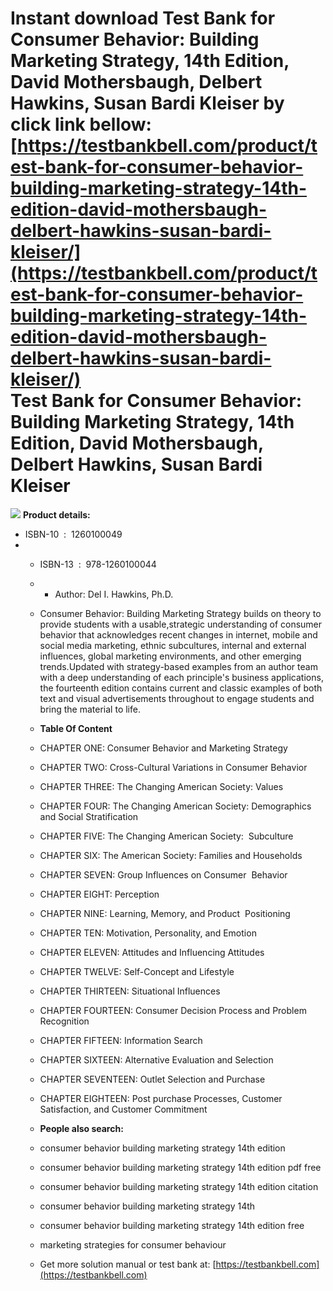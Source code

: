 Instant download **Test Bank for Consumer Behavior: Building Marketing Strategy, 14th Edition, David Mothersbaugh, Delbert Hawkins, Susan Bardi Kleiser** by click link bellow:  
[https://testbankbell.com/product/test-bank-for-consumer-behavior-building-marketing-strategy-14th-edition-david-mothersbaugh-delbert-hawkins-susan-bardi-kleiser/](https://testbankbell.com/product/test-bank-for-consumer-behavior-building-marketing-strategy-14th-edition-david-mothersbaugh-delbert-hawkins-susan-bardi-kleiser/)  
**Test Bank for Consumer Behavior: Building Marketing Strategy, 14th Edition, David Mothersbaugh, Delbert Hawkins, Susan Bardi Kleiser**
========================================================================================================================================


![](https://testbankbell.com/wp-content/uploads/2023/05/Test-Bank-For-Consumer-Behavior-Building-Marketing-Strategy-14th-Edition-By-David-Mothersbaugh-ISBN-10-1260100049-ISBN-13-9781260100044.jpeg)
**Product details:**
* ISBN-10 ‏ : ‎ 1260100049
* * ISBN-13 ‏ : ‎ 978-1260100044
  * * Author: Del I. Hawkins, Ph.D.
   
  * Consumer Behavior: Building Marketing Strategy builds on theory to provide students with a usable,strategic understanding of consumer behavior that acknowledges recent changes in internet, mobile and social media marketing, ethnic subcultures, internal and external influences, global marketing environments, and other emerging trends.Updated with strategy-based examples from an author team with a deep understanding of each principle's business applications, the fourteenth edition contains current and classic examples of both text and visual advertisements throughout to engage students and bring the material to life.
  * **Table Of Content**
 
  * CHAPTER ONE: Consumer Behavior and Marketing Strategy
  * CHAPTER TWO: Cross-Cultural Variations in Consumer Behavior
  * CHAPTER THREE: The Changing American Society: Values
  * CHAPTER FOUR: The Changing American Society: Demographics and Social Stratification
  * CHAPTER FIVE: The Changing American Society:  Subculture
  * CHAPTER SIX: The American Society: Families and Households
  * CHAPTER SEVEN: Group Influences on Consumer  Behavior
  * CHAPTER EIGHT: Perception
  * CHAPTER NINE: Learning, Memory, and Product  Positioning
  * CHAPTER TEN: Motivation, Personality, and Emotion
  * CHAPTER ELEVEN: Attitudes and Influencing Attitudes
  * CHAPTER TWELVE: Self-Concept and Lifestyle
  * CHAPTER THIRTEEN: Situational Influences
  * CHAPTER FOURTEEN: Consumer Decision Process and Problem Recognition
  * CHAPTER FIFTEEN: Information Search
  * CHAPTER SIXTEEN: Alternative Evaluation and Selection
  * CHAPTER SEVENTEEN: Outlet Selection and Purchase
  * CHAPTER EIGHTEEN: Post purchase Processes, Customer Satisfaction, and Customer Commitment
 
  * **People also search:**
  * consumer behavior building marketing strategy 14th edition
  * consumer behavior building marketing strategy 14th edition pdf free
  * consumer behavior building marketing strategy 14th edition citation
  * consumer behavior building marketing strategy 14th
  * consumer behavior building marketing strategy 14th edition free
  * marketing strategies for consumer behaviour
  *  Get more solution manual or test bank at: [https://testbankbell.com](https://testbankbell.com)
